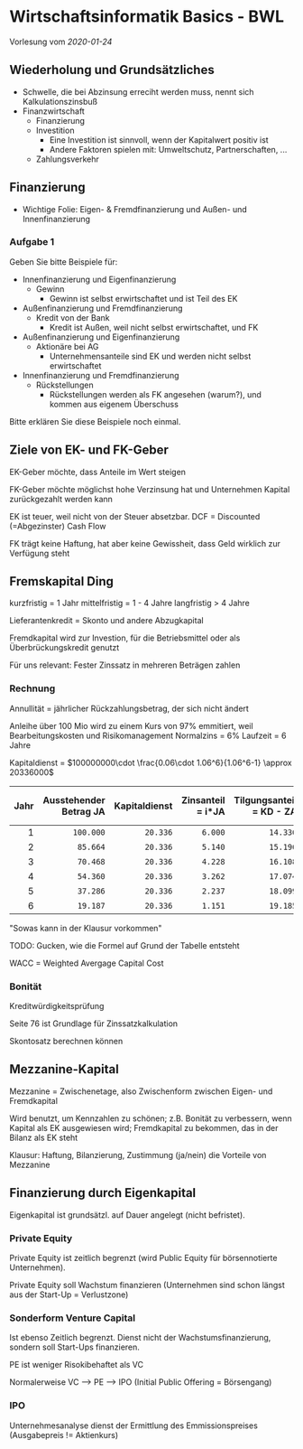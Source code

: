 # Wirtschaftsinformatik Basics - BWL

Vorlesung vom *2020-01-24*

## Wiederholung und Grundsätzliches

- Schwelle, die bei Abzinsung erreciht werden muss, nennt sich Kalkulationszinsbuß
- Finanzwirtschaft
  - Finanzierung
  - Investition
    - Eine Investition ist sinnvoll, wenn der Kapitalwert positiv ist
    - Andere Faktoren spielen mit: Umweltschutz, Partnerschaften, ...
  - Zahlungsverkehr

## Finanzierung

- Wichtige Folie: Eigen- & Fremdfinanzierung und Außen- und Innenfinanzierung

### Aufgabe 1

Geben Sie bitte Beispiele für:

- Innenfinanzierung und Eigenfinanzierung
  - Gewinn
    - Gewinn ist selbst erwirtschaftet und ist Teil des EK
- Außenfinanzierung und Fremdfinanzierung
  - Kredit von der Bank
    - Kredit ist Außen, weil nicht selbst erwirtschaftet, und FK
- Außenfinanzierung und Eigenfinanzierung
  - Aktionäre bei AG
    - Unternehmensanteile sind EK und werden nicht selbst erwirtschaftet
- Innenfinanzierung und Fremdfinanzierung
  - Rückstellungen
    - Rückstellungen werden als FK angesehen (warum?), und kommen aus eigenem Überschuss

Bitte erklären Sie diese Beispiele noch einmal.

## Ziele von EK- und FK-Geber

EK-Geber möchte, dass Anteile im Wert steigen

FK-Geber möchte möglichst hohe Verzinsung hat und Unternehmen Kapital
zurückgezahlt werden kann

EK ist teuer, weil nicht von der Steuer absetzbar.
DCF = Discounted (=Abgezinster) Cash Flow

FK trägt keine Haftung, hat aber keine Gewissheit, dass Geld wirklich zur
Verfügung steht

## Fremskapital Ding

kurzfristig = 1 Jahr
mittelfristig = 1 - 4 Jahre
langfristig > 4 Jahre

Lieferantenkredit = Skonto und andere Abzugkapital

Fremdkapital wird zur Investion, für die Betriebsmittel oder als
Überbrückungskredit genutzt

Für uns relevant: Fester Zinssatz in mehreren Beträgen zahlen

### Rechnung

Annullität = jährlicher Rückzahlungsbetrag, der sich nicht ändert

Anleihe über 100 Mio wird zu einem Kurs von 97% emmitiert, weil
Bearbeitungskosten und Risikomanagement
Normalzins = 6%
Laufzeit = 6 Jahre

Kapitaldienst = $100000000\cdot \frac{0.06\cdot 1.06^6}{1.06^6-1} \approx 20336000$

| Jahr | Ausstehender Betrag JA | Kapitaldienst | Zinsanteil = i*JA | Tilgungsanteil = KD - ZA | Ausstehender Betrag JE = JA-TA |
| ---: | ---------------------: | ------------: | ----------------: | -----------------------: | -----------------------------: |
|    1 |              `100.000` |      `20.336` |           `6.000` |                 `14.336` |                       `85.664` |
|    2 |               `85.664` |      `20.336` |           `5.140` |                 `15.196` |                       `70.468` |
|    3 |               `70.468` |      `20.336` |           `4.228` |                 `16.108` |                       `54.360` |
|    4 |               `54.360` |      `20.336` |           `3.262` |                 `17.074` |                       `37.286` |
|    5 |               `37.286` |      `20.336` |           `2.237` |                 `18.099` |                       `19.187` |
|    6 |               `19.187` |      `20.336` |           `1.151` |                 `19.185` |                            `2` |

"Sowas kann in der Klausur vorkommen"

TODO: Gucken, wie die Formel auf Grund der Tabelle entsteht

WACC = Weighted Avergage Capital Cost

### Bonität

Kreditwürdigkeitsprüfung

Seite 76 ist Grundlage für Zinssatzkalkulation

Skontosatz berechnen können

## Mezzanine-Kapital

Mezzanine = Zwischenetage, also Zwischenform zwischen Eigen- und Fremdkapital

Wird benutzt, um Kennzahlen zu schönen; z.B. Bonität zu verbessern, wenn Kapital
als EK ausgewiesen wird; Fremdkapital zu bekommen, das in
der Bilanz als EK steht

Klausur: Haftung, Bilanzierung, Zustimmung (ja/nein) die Vorteile von Mezzanine

## Finanzierung durch Eigenkapital

Eigenkapital ist grundsätzl. auf Dauer angelegt (nicht befristet).

### Private Equity

Private Equity ist zeitlich begrenzt (wird Public Equity für börsennotierte
Unternehmen).

Private Equity soll Wachstum finanzieren (Unternehmen sind schon längst aus der
Start-Up = Verlustzone)

### Sonderform Venture Capital

Ist ebenso Zeitlich begrenzt. Dienst nicht der Wachstumsfinanzierung, sondern
soll Start-Ups finanzieren.

PE ist weniger Risokibehaftet als VC

Normalerweise VC --> PE --> IPO (Initial Public Offering = Börsengang)

### IPO

Unternehmesanalyse dienst der Ermittlung des Emmissionspreises (Ausgabepreis != Aktienkurs)
